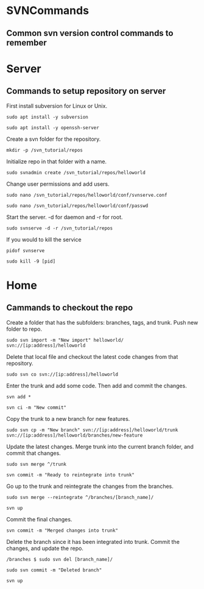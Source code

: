 # SVNCommands
## Common svn version control commands to remember

# Server
## Commands to setup repository on server

First install subversion for Linux or Unix.
```
sudo apt install -y subversion

sudo apt install -y openssh-server
```
Create a svn folder for the repository.
```
mkdir -p /svn_tutorial/repos
```
Initialize repo in that folder with a name.
```
sudo svnadmin create /svn_tutorial/repos/helloworld
```
Change user permissions and add users.
```
sudo nano /svn_tutorial/repos/helloworld/conf/svnserve.conf

sudo nano /svn_tutorial/repos/helloworld/conf/passwd
```
Start the server. -d for daemon and -r for root.
```
sudo svnserve -d -r /svn_tutorial/repos
```
If you would to kill the service
```
pidof svnserve

sudo kill -9 [pid]
```

# Home

## Cammands to checkout the repo

Create a folder that has the subfolders: branches, tags, and trunk.
Push new folder to repo.
```
sudo svn import -m "New import" helloworld/ svn://[ip:address]/helloworld
```
Delete that local file and checkout the latest code changes from that repository.
```
sudo svn co svn://[ip:address]/helloworld
```
Enter the trunk and add some code. Then add and commit the changes.
```
svn add *

svn ci -m "New commit"
```
Copy the trunk to a new branch for new features.
```
sudo svn cp -m "New branch" svn://[ip:address]/helloworld/trunk svn://[ip:address]/helloworld/branches/new-feature
```
Update the latest changes. Merge trunk into the current branch folder, and commit that changes.
```
sudo svn merge ^/trunk

svn commit -m "Ready to reintegrate into trunk"
```
Go up to the trunk and reintegrate the changes from the branches.
```
sudo svn merge --reintegrate ^/branches/[branch_name]/

svn up
```
Commit the final changes.
```
svn commit -m "Merged changes into trunk"
```
Delete the branch since it has been integrated into trunk. Commit the changes, and update the repo.
```
/branches $ sudo svn del [branch_name]/

sudo svn commit -m "Deleted branch"

svn up
```

